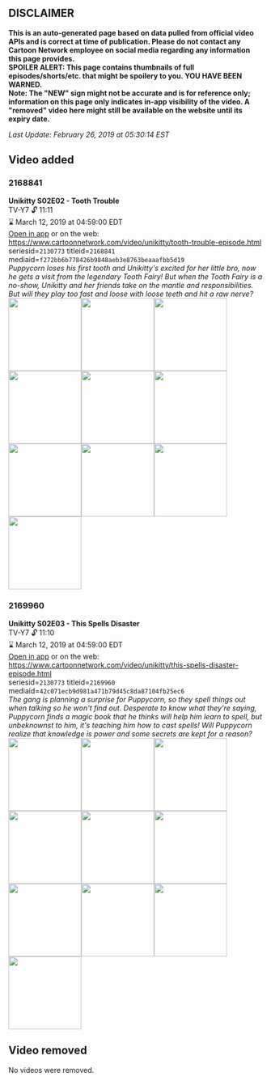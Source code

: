 ## DISCLAIMER
**This is an auto-generated page based on data pulled from official video APIs and is correct at time of publication. Please do not contact any Cartoon Network employee on social media regarding any information this page provides.**  
**SPOILER ALERT: This page contains thumbnails of full episodes/shorts/etc. that might be spoilery to you. YOU HAVE BEEN WARNED.**  
**Note: The "NEW" sign might not be accurate and is for reference only; information on this page only indicates in-app visibility of the video. A "removed" video here might still be available on the website until its expiry date.**  

_Last Update: February 26, 2019 at 05:30:14 EST_
## Video added
### 2168841
**Unikitty S02E02 - Tooth Trouble**  
TV-Y7 🔓 11:11  
⌛ March 12, 2019 at 04:59:00 EDT  
[Open in app](https://tinyurl.com/y6sp47n4) or on the web: https://www.cartoonnetwork.com/video/unikitty/tooth-trouble-episode.html  
seriesid=`2130773` titleid=`2168841` mediaid=`f272bb6b778426b9848aeb3e8763beaaafbb5d19`  
_Puppycorn loses his first tooth and Unikitty's excited for her little bro, now he​ ​gets a visit from​ ​the​ ​legendary Tooth Fairy!​ ​But when the Tooth Fairy is a no-show, Unikitty and her friends take on the mantle and responsibilities. But will they play too fast and loose with loose teeth and hit a raw nerve?_  
<a href="https://s3.amazonaws.com/cartoonorchestrator/2168841_001_1280x720.jpg"><img src="https://s3.amazonaws.com/cartoonorchestrator/2168841_001_640x360.jpg" height="144px" /></a><a href="https://s3.amazonaws.com/cartoonorchestrator/2168841_002_1280x720.jpg"><img src="https://s3.amazonaws.com/cartoonorchestrator/2168841_002_640x360.jpg" height="144px" /></a><a href="https://s3.amazonaws.com/cartoonorchestrator/2168841_003_1280x720.jpg"><img src="https://s3.amazonaws.com/cartoonorchestrator/2168841_003_640x360.jpg" height="144px" /></a><a href="https://s3.amazonaws.com/cartoonorchestrator/2168841_004_1280x720.jpg"><img src="https://s3.amazonaws.com/cartoonorchestrator/2168841_004_640x360.jpg" height="144px" /></a><a href="https://s3.amazonaws.com/cartoonorchestrator/2168841_005_1280x720.jpg"><img src="https://s3.amazonaws.com/cartoonorchestrator/2168841_005_640x360.jpg" height="144px" /></a><a href="https://s3.amazonaws.com/cartoonorchestrator/2168841_006_1280x720.jpg"><img src="https://s3.amazonaws.com/cartoonorchestrator/2168841_006_640x360.jpg" height="144px" /></a><a href="https://s3.amazonaws.com/cartoonorchestrator/2168841_007_1280x720.jpg"><img src="https://s3.amazonaws.com/cartoonorchestrator/2168841_007_640x360.jpg" height="144px" /></a><a href="https://s3.amazonaws.com/cartoonorchestrator/2168841_008_1280x720.jpg"><img src="https://s3.amazonaws.com/cartoonorchestrator/2168841_008_640x360.jpg" height="144px" /></a><a href="https://s3.amazonaws.com/cartoonorchestrator/2168841_009_1280x720.jpg"><img src="https://s3.amazonaws.com/cartoonorchestrator/2168841_009_640x360.jpg" height="144px" /></a><a href="https://s3.amazonaws.com/cartoonorchestrator/2168841_010_1280x720.jpg"><img src="https://s3.amazonaws.com/cartoonorchestrator/2168841_010_640x360.jpg" height="144px" /></a>
### 2169960
**Unikitty S02E03 - This Spells Disaster**  
TV-Y7 🔓 11:10  
⌛ March 12, 2019 at 04:59:00 EDT  
[Open in app](https://tinyurl.com/y4u8x6c5) or on the web: https://www.cartoonnetwork.com/video/unikitty/this-spells-disaster-episode.html  
seriesid=`2130773` titleid=`2169960` mediaid=`42c071ecb9d981a471b79d45c8da87104fb25ec6`  
_The gang is planning a surprise for Puppycorn, so they spell things out when talking so he won't find out. Desperate to know what they're saying, Puppycorn finds a magic book that he thinks will help him learn to spell, but unbeknownst to him, it's teaching him how to cast spells! Will Puppycorn realize that knowledge is power and some secrets are kept for a reason?_  
<a href="https://s3.amazonaws.com/cartoonorchestrator/2169960_001_1280x720.jpg"><img src="https://s3.amazonaws.com/cartoonorchestrator/2169960_001_640x360.jpg" height="144px" /></a><a href="https://s3.amazonaws.com/cartoonorchestrator/2169960_002_1280x720.jpg"><img src="https://s3.amazonaws.com/cartoonorchestrator/2169960_002_640x360.jpg" height="144px" /></a><a href="https://s3.amazonaws.com/cartoonorchestrator/2169960_003_1280x720.jpg"><img src="https://s3.amazonaws.com/cartoonorchestrator/2169960_003_640x360.jpg" height="144px" /></a><a href="https://s3.amazonaws.com/cartoonorchestrator/2169960_004_1280x720.jpg"><img src="https://s3.amazonaws.com/cartoonorchestrator/2169960_004_640x360.jpg" height="144px" /></a><a href="https://s3.amazonaws.com/cartoonorchestrator/2169960_005_1280x720.jpg"><img src="https://s3.amazonaws.com/cartoonorchestrator/2169960_005_640x360.jpg" height="144px" /></a><a href="https://s3.amazonaws.com/cartoonorchestrator/2169960_006_1280x720.jpg"><img src="https://s3.amazonaws.com/cartoonorchestrator/2169960_006_640x360.jpg" height="144px" /></a><a href="https://s3.amazonaws.com/cartoonorchestrator/2169960_007_1280x720.jpg"><img src="https://s3.amazonaws.com/cartoonorchestrator/2169960_007_640x360.jpg" height="144px" /></a><a href="https://s3.amazonaws.com/cartoonorchestrator/2169960_008_1280x720.jpg"><img src="https://s3.amazonaws.com/cartoonorchestrator/2169960_008_640x360.jpg" height="144px" /></a><a href="https://s3.amazonaws.com/cartoonorchestrator/2169960_009_1280x720.jpg"><img src="https://s3.amazonaws.com/cartoonorchestrator/2169960_009_640x360.jpg" height="144px" /></a><a href="https://s3.amazonaws.com/cartoonorchestrator/2169960_010_1280x720.jpg"><img src="https://s3.amazonaws.com/cartoonorchestrator/2169960_010_640x360.jpg" height="144px" /></a>
## Video removed
No videos were removed.

